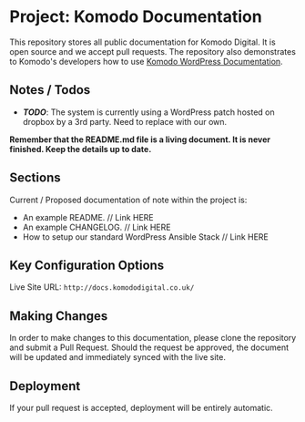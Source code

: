 # Project: Komodo Documentation

This repository stores all public documentation for Komodo Digital. It is open
source and we accept pull requests. The repository also demonstrates to Komodo's developers
how to use [Komodo WordPress Documentation](https://bitbucket.org/komodohq/komodo-wordpress-documentation).

## Notes / Todos
 - _**TODO**_: The system is currently using a WordPress patch hosted on dropbox by a 3rd party. Need to replace with our own.

**Remember that the README.md file is a living document. It is never finished. Keep the details up to date.**

## Sections

Current / Proposed documentation of note within the project is:

 - An example README. // Link HERE
 - An example CHANGELOG. // Link HERE
 - How to setup our standard WordPress Ansible Stack // Link HERE

## Key Configuration Options

Live Site URL: `http://docs.komododigital.co.uk/`

## Making Changes

In order to make changes to this documentation, please clone the repository and submit a Pull Request. Should the request be approved, the document will be updated and immediately synced with the live site.

## Deployment

If your pull request is accepted, deployment will be entirely automatic.
